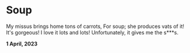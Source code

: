 # Soup

My missus brings home tons of carrots,
For soup; she produces vats of it!
It's gorgeous! I love it lots and lots!
Unfortunately, it gives me the s***s.

**1 April, 2023**

&nbsp;
